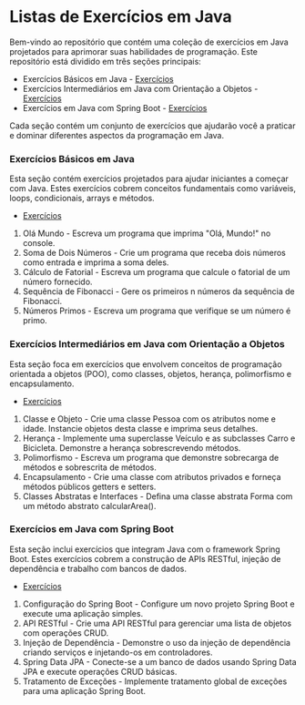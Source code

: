 # Listas de Exercícios em Java

Bem-vindo ao repositório que contém uma coleção de exercícios em Java projetados para aprimorar suas habilidades de programação. Este repositório está dividido em três seções principais:

* Exercícios Básicos em Java - [Exercícios](https://github.com/julianoacs/Exercicios/blob/main/README/README_JavaBasico.md)
* Exercícios Intermediários em Java com Orientação a Objetos - [Exercícios](https://github.com/julianoacs/Exercicios/blob/main/README/README_JavaOrientacaoObjeto.md)  
* Exercícios em Java com Spring Boot - [Exercícios](https://github.com/julianoacs/Exercicios/blob/main/README/README_Java_Spring-Boot.md)
  
Cada seção contém um conjunto de exercícios que ajudarão você a praticar e dominar diferentes aspectos da programação em Java.

### Exercícios Básicos em Java  
Esta seção contém exercícios projetados para ajudar iniciantes a começar com Java. Estes exercícios cobrem conceitos fundamentais como variáveis, loops, condicionais, arrays e métodos.

* [Exercícios](https://github.com/julianoacs/Exercicios/blob/main/README/README_JavaBasico.md)
1. Olá Mundo - Escreva um programa que imprima "Olá, Mundo!" no console.
2. Soma de Dois Números - Crie um programa que receba dois números como entrada e imprima a soma deles.
3. Cálculo de Fatorial - Escreva um programa que calcule o fatorial de um número fornecido.
4. Sequência de Fibonacci - Gere os primeiros n números da sequência de Fibonacci.
5. Números Primos - Escreva um programa que verifique se um número é primo.


### Exercícios Intermediários em Java com Orientação a Objetos
Esta seção foca em exercícios que envolvem conceitos de programação orientada a objetos (POO), como classes, objetos, herança, polimorfismo e encapsulamento.

* [Exercícios](https://github.com/julianoacs/Exercicios/blob/main/README/README_JavaOrientacaoObjeto.md)  
1. Classe e Objeto - Crie uma classe Pessoa com os atributos nome e idade. Instancie objetos desta classe e imprima seus detalhes.
2. Herança - Implemente uma superclasse Veículo e as subclasses Carro e Bicicleta. Demonstre a herança sobrescrevendo métodos.
3. Polimorfismo - Escreva um programa que demonstre sobrecarga de métodos e sobrescrita de métodos.
4. Encapsulamento - Crie uma classe com atributos privados e forneça métodos públicos getters e setters.
5. Classes Abstratas e Interfaces - Defina uma classe abstrata Forma com um método abstrato calcularArea().


### Exercícios em Java com Spring Boot
Esta seção inclui exercícios que integram Java com o framework Spring Boot. Estes exercícios cobrem a construção de APIs RESTful, injeção de dependência e trabalho com bancos de dados.

* [Exercícios](https://github.com/julianoacs/Exercicios/blob/main/README/README_Java_Spring-Boot.md)
1. Configuração do Spring Boot - Configure um novo projeto Spring Boot e execute uma aplicação simples.
2. API RESTful - Crie uma API RESTful para gerenciar uma lista de objetos com operações CRUD.
3. Injeção de Dependência - Demonstre o uso da injeção de dependência criando serviços e injetando-os em controladores.
4. Spring Data JPA - Conecte-se a um banco de dados usando Spring Data JPA e execute operações CRUD básicas.
5. Tratamento de Exceções - Implemente tratamento global de exceções para uma aplicação Spring Boot.
